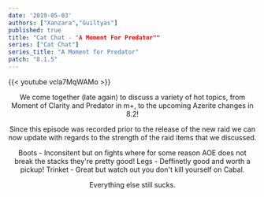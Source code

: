 ```yaml
---
date: '2019-05-03'
authors: ["Xanzara","Guiltyas"]
published: true
title: "Cat Chat - "A Moment For Predator""
series: ["Cat Chat"]
series_title: "A Moment for Predator"
patch: "8.1.5"
---
```



{{< youtube vcla7MqWAMo >}}


<center>
We come together (late again) to discuss a variety of hot topics, from Moment of Clarity and Predator in m+, to the upcoming Azerite changes in 8.2!

Since this episode was recorded prior to the release of the new raid we can now update with regards to the strength of the raid items that we discussed.

Boots - Inconsitent but on fights where for some reason AOE does not break the stacks they're pretty good!
Legs - Deffinetly good and worth a pickup!
Trinket - Great but watch out you don't kill yourself on Cabal.

Everything else still sucks.
</center>
